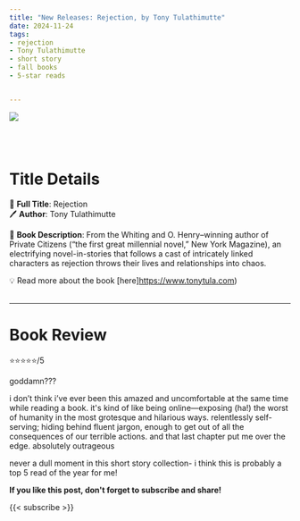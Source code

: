 ```yaml
---
title: "New Releases: Rejection, by Tony Tulathimutte"
date: 2024-11-24
tags: 
- rejection
- Tony Tulathimutte
- short story
- fall books
- 5-star reads


---
```


![](https://images.squarespace-cdn.com/content/v1/58b5eed717bffc4933303380/f6127e98-2b13-47c6-8d18-0d8b03bb3350/Rejection_HC.jpg)

<br>
<br>

# Title Details

📕 **Full Title**: Rejection \
🖊 **Author**: Tony Tulathimutte

🔎 **Book Description**: From the Whiting and O. Henry–winning author of Private Citizens (“the first great millennial novel,” New York Magazine), an electrifying novel-in-stories that follows a cast of intricately linked characters as rejection throws their lives and relationships into chaos.

💡️ Read more about the book [here]https://www.tonytula.com)
<br>
<br>

---

# Book Review

⭐⭐⭐⭐⭐/5

goddamn???

i don’t think i’ve ever been this amazed and uncomfortable at the same time while reading a book. it's kind of like being online—exposing (ha!) the worst of humanity in the most grotesque and hilarious ways. relentlessly self-serving; hiding behind fluent jargon, enough to get out of all the consequences of our terrible actions. and that last chapter put me over the edge. absolutely outrageous

never a dull moment in this short story collection- i think this is probably a top 5 read of the year for me!


**If you like this post, don't forget to subscribe and share!**

{{< subscribe >}}
